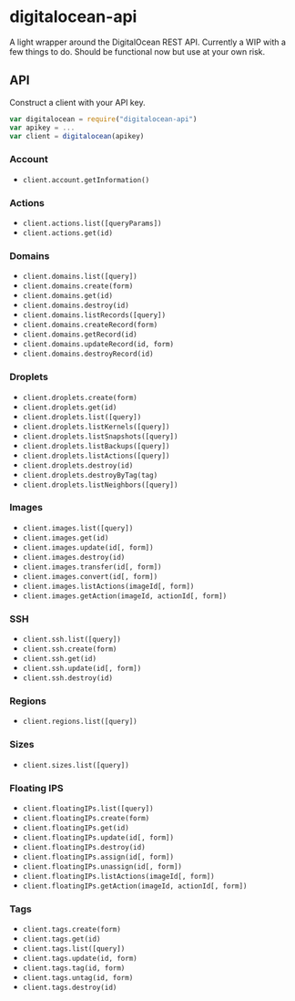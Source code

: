 # digitalocean-api

A light wrapper around the DigitalOcean REST API. Currently a WIP with a few things to do. Should be functional now but use at your own risk.

## API

Construct a client with your API key.
```javascript
var digitalocean = require("digitalocean-api")
var apikey = ...
var client = digitalocean(apikey)
```

### Account
* `client.account.getInformation()`

### Actions
* `client.actions.list([queryParams])`
* `client.actions.get(id)`

### Domains
* `client.domains.list([query])`
* `client.domains.create(form)`
* `client.domains.get(id)`
* `client.domains.destroy(id)`
* `client.domains.listRecords([query])`
* `client.domains.createRecord(form)`
* `client.domains.getRecord(id)`
* `client.domains.updateRecord(id, form)`
* `client.domains.destroyRecord(id)`

### Droplets
* `client.droplets.create(form)`
* `client.droplets.get(id)`
* `client.droplets.list([query])`
* `client.droplets.listKernels([query])`
* `client.droplets.listSnapshots([query])`
* `client.droplets.listBackups([query])`
* `client.droplets.listActions([query])`
* `client.droplets.destroy(id)`
* `client.droplets.destroyByTag(tag)`
* `client.droplets.listNeighbors([query])`

### Images
* `client.images.list([query])`
* `client.images.get(id)`
* `client.images.update(id[, form])`
* `client.images.destroy(id)`
* `client.images.transfer(id[, form])`
* `client.images.convert(id[, form])`
* `client.images.listActions(imageId[, form])`
* `client.images.getAction(imageId, actionId[, form])`

### SSH
* `client.ssh.list([query])`
* `client.ssh.create(form)`
* `client.ssh.get(id)`
* `client.ssh.update(id[, form])`
* `client.ssh.destroy(id)`

### Regions
* `client.regions.list([query])`

### Sizes
* `client.sizes.list([query])`

### Floating IPS
* `client.floatingIPs.list([query])`
* `client.floatingIPs.create(form)`
* `client.floatingIPs.get(id)`
* `client.floatingIPs.update(id[, form])`
* `client.floatingIPs.destroy(id)`
* `client.floatingIPs.assign(id[, form])`
* `client.floatingIPs.unassign(id[, form])`
* `client.floatingIPs.listActions(imageId[, form])`
* `client.floatingIPs.getAction(imageId, actionId[, form])`

### Tags
* `client.tags.create(form)`
* `client.tags.get(id)`
* `client.tags.list([query])`
* `client.tags.update(id, form)`
* `client.tags.tag(id, form)`
* `client.tags.untag(id, form)`
* `client.tags.destroy(id)`
